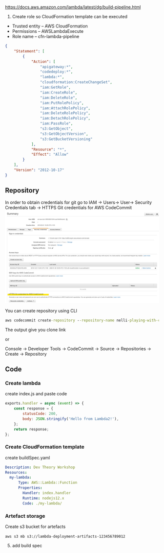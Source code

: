 
https://docs.aws.amazon.com/lambda/latest/dg/build-pipeline.html
1. Create role so CloudFormation template can be executed
- Trusted entity – AWS CloudFormation
- Permissions – AWSLambdaExecute
- Role name – cfn-lambda-pipeline

```json
{
    "Statement": [
        {
            "Action": [
                "apigateway:*",
                "codedeploy:*",
                "lambda:*",
                "cloudformation:CreateChangeSet",
                "iam:GetRole",
                "iam:CreateRole",
                "iam:DeleteRole",
                "iam:PutRolePolicy",
                "iam:AttachRolePolicy",
                "iam:DeleteRolePolicy",
                "iam:DetachRolePolicy",
                "iam:PassRole",
                "s3:GetObject",
                "s3:GetObjectVersion",
                "s3:GetBucketVersioning"
            ],
            "Resource": "*",
            "Effect": "Allow"
        }
    ],
    "Version": "2012-10-17"
}
```
## Repository
In order to obtain credentials for git go to IAM -> Users-> User-> Security Credentials tab -> HTTPS Git credentials for AWS CodeCommit
![Git credentials](./img/git-credentials.jpg)


You can create repository using CLI

```cmd 
aws codecommit create-repository --repository-name nelli-playing-with-ci
```
The output give you clone link

or

Console -> Developer Tools -> CodeCommit -> Source -> Repositories -> Create -> Repository

## Code
### Create lambda
create index.js and paste code 
```javascript
exports.handler = async (event) => {
    const response = {
        statusCode: 200,
        body: JSON.stringify('Hello from Lambda2!'),
    };
    return response;
};
```

### Create CloudFormation template
create buildSpec.yaml

```yaml
Description: Dev Theory Workshop
Resources:
  my-lambda:
      Type: AWS::Lambda::Function
      Properties: 
        Handler: index.handler
        Runtime: nodejs12.x
        Code: ./my-lambda/
```

### Artefact storage
Create s3 bucket for artefacts 

```aws s3 mb s3://lambda-deployment-artifacts-123456789012```

5. add build spec
